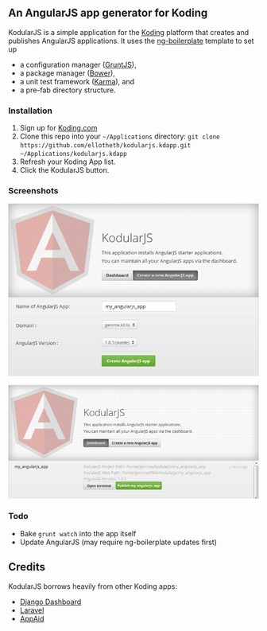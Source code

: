 ## An AngularJS app generator for Koding

KodularJS is a simple application for the [Koding](http://koding.com/) platform
that creates and publishes AngularJS applications. It uses the
[ng-boilerplate](https://github.com/ngbp/ng-boilerplate) template to set up

* a configuration manager ([GruntJS](http://gruntjs.com/)),
* a package manager ([Bower](http://bower.io/)),
* a unit test framework ([Karma](http://karma-runner.github.io)), and
* a pre-fab directory structure.

### Installation

1. Sign up for [Koding.com](http://koding.com/)
2. Clone this repo into your `~/Applications` directory:
   `git clone https://github.com/ellotheth/kodularjs.kdapp.git ~/Applications/kodularjs.kdapp`
3. Refresh your Koding App list.
4. Click the KodularJS button.

### Screenshots

![Create a new AngularJS app](/resources/kodularjs-ss-create.png)

![Manage existing apps](/resources/kodularjs-ss-dashboard.png)
### Todo

* Bake `grunt watch` into the app itself
* Update AngularJS (may require ng-boilerplate updates first)

## Credits

KodularJS borrows heavily from other Koding apps:

* [Django Dashboard](https://github.com/fatih/Django.kdapp)
* [Laravel](https://github.com/emir/Laravel.kdapp)
* [AppAid](https://github.com/leeolayvar/appaid.kdapp)